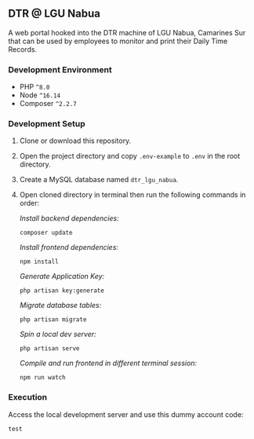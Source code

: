 ## DTR @ LGU Nabua
A web portal hooked into the DTR machine of LGU Nabua, Camarines Sur that can be used by employees to monitor and print their Daily Time Records.

### Development Environment
* PHP `^8.0`
* Node `^16.14`
* Composer `^2.2.7`

### Development Setup
1. Clone or download this repository.
2. Open the project directory and copy `.env-example` to `.env` in the root directory.
3. Create a MySQL database named `dtr_lgu_nabua`.
4. Open cloned directory in terminal then run the following commands in order:

    *Install backend dependencies:*
    ```composer log
    composer update
    ```
   
    *Install frontend dependencies:*
    ```composer log
    npm install
    ```
   
    *Generate Application Key:*
    ```composer log
    php artisan key:generate
    ```
   
    *Migrate database tables:*
    ```composer log
    php artisan migrate
    ```
   
    *Spin a local dev server:*
    ```composer log
    php artisan serve
    ```
   
   *Compile and run frontend in different terminal session:*
    ```composer log
    npm run watch
    ```
   
### Execution
Access the local development server and use this dummy account code:
```
test
```
   
